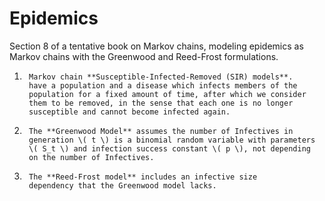 # Epidemics
Section 8 of a tentative book on Markov chains, modeling epidemics as Markov chains with the Greenwood and Reed-Frost formulations.
1.      Markov chain **Susceptible-Infected-Removed (SIR) models**.
        have a population and a disease which infects members of the
        population for a fixed amount of time, after which we consider
        them to be removed, in the sense that each one is no longer
        susceptible and cannot become infected again.
2.      The **Greenwood Model** assumes the number of Infectives in
        generation \( t \) is a binomial random variable with parameters
        \( S_t \) and infection success constant \( p \), not depending
        on the number of Infectives.
3.      The **Reed-Frost model** includes an infective size
        dependency that the Greenwood model lacks.
